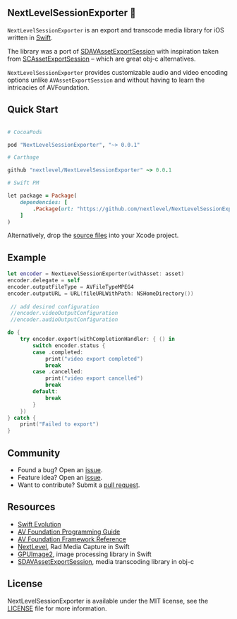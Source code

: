 
## NextLevelSessionExporter 🔄

`NextLevelSessionExporter` is an export and transcode media library for iOS written in [Swift](https://developer.apple.com/swift/).

The library was a port of [SDAVAssetExportSession](https://github.com/rs/SDAVAssetExportSession) with inspiration taken from [SCAssetExportSession](https://github.com/rFlex/SCRecorder/blob/master/Library/Sources/SCAssetExportSession.h) – which are great obj-c alternatives.

`NextLevelSessionExporter` provides customizable audio and video encoding options unlike `AVAssetExportSession` and without having to learn the intricacies of AVFoundation.

## Quick Start

```ruby

# CocoaPods

pod "NextLevelSessionExporter", "~> 0.0.1"

# Carthage

github "nextlevel/NextLevelSessionExporter" ~> 0.0.1

# Swift PM

let package = Package(
    dependencies: [
        .Package(url: "https://github.com/nextlevel/NextLevelSessionExporter", majorVersion: 0)
    ]
)

```

Alternatively, drop the [source files](https://github.com/NextLevel/NextLevelSessionExporter/tree/master/Sources) into your Xcode project.

## Example

``` Swift
let encoder = NextLevelSessionExporter(withAsset: asset)
encoder.delegate = self
encoder.outputFileType = AVFileTypeMPEG4
encoder.outputURL = URL(fileURLWithPath: NSHomeDirectory())
 
 // add desired configuration
 //encoder.videoOutputConfiguration
 //encoder.audioOutputConfiguration

do {
    try encoder.export(withCompletionHandler: { () in                
        switch encoder.status {
        case .completed:
            print("video export completed")
            break
        case .cancelled:
            print("video export cancelled")
            break
        default:
            break
        }
    })
} catch {
    print("Failed to export")
}
```

## Community

- Found a bug? Open an [issue](https://github.com/NextLevel/NextLevelSessionExporter/issues).
- Feature idea? Open an [issue](https://github.com/NextLevel/NextLevelSessionExporter/issues).
- Want to contribute? Submit a [pull request](https://github.com/NextLevel/NextLevelSessionExporter/pulls).

## Resources

* [Swift Evolution](https://github.com/apple/swift-evolution)
* [AV Foundation Programming Guide](https://developer.apple.com/library/ios/documentation/AudioVideo/Conceptual/AVFoundationPG/Articles/00_Introduction.html)
* [AV Foundation Framework Reference](https://developer.apple.com/library/ios/documentation/AVFoundation/Reference/AVFoundationFramework/)
* [NextLevel](https://github.com/NextLevel/NextLevel), Rad Media Capture in Swift
* [GPUImage2](https://github.com/BradLarson/GPUImage2), image processing library in Swift
* [SDAVAssetExportSession](https://github.com/rs/SDAVAssetExportSession), media transcoding library in obj-c

## License

NextLevelSessionExporter is available under the MIT license, see the [LICENSE](https://github.com/NextLevel/NextLevelSessionExporter/blob/master/LICENSE) file for more information.
